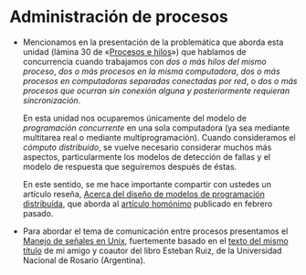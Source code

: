 # Administración de procesos

- Mencionamos en la presentación de la problemática que aborda esta
  unidad (lámina 30 de
  «[Procesos e hilos](http://gwolf.sistop.org/laminas/05-procesos-e-hilos.pdf)»)
  que hablamos de concurrencia cuando trabajamos con *dos o más hilos
  del mismo proceso*, *dos o más procesos en la misma computadora*,
  *dos o más procesos en computadoras separadas conectadas por red*, o
  *dos o más procesos que ocurran sin conexión alguna y posteriormente
  requieran sincronización*.
  
  En esta unidad nos ocuparemos únicamente del modelo de *programación
  concurrente* en una sola computadora (ya sea mediante multitarea
  real o mediante multiprogramación). Cuando consideramos el *cómputo
  distribuido*, se vuelve necesario considerar muchos más aspectos,
  particularmente los modelos de detección de fallas y el modelo de
  respuesta que seguiremos después de éstas.
  
  En este sentido, se me hace importante compartir con ustedes un
  artículo reseña,
  [Acerca del diseño de modelos de programación distribuída](https://blog.acolyer.org/2017/08/17/on-the-design-of-distributed-programming-models/),
  que aborda al
  [artículo homónimo](https://arxiv.org/pdf/1701.07615.pdf) publicado
  en febrero pasado. 
- Para abordar el tema de comunicación entre procesos presentamos el
  [Manejo de señales en Unix](./senales.pdf), fuertemente basado en el
  [texto del mismo título](http://dcc.fceia.unr.ar:81/svn/lcc/R-412/Public/apuntes)
  de mi amigo y coautor del libro Esteban Ruiz, de la Universidad
  Nacional de Rosario (Argentina).
